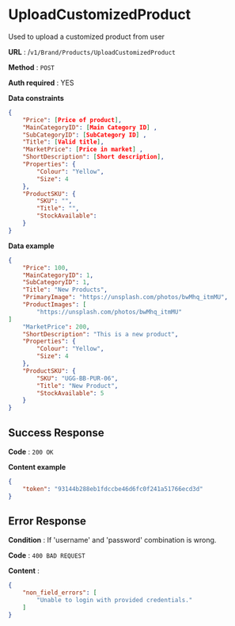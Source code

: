 # UploadCustomizedProduct

Used to upload a customized product from user

**URL** : /`v1/Brand/Products/UploadCustomizedProduct`

**Method** : `POST`

**Auth required** : YES

**Data constraints**

```json
{
    "Price": [Price of product],
    "MainCategoryID": [Main Category ID] ,
    "SubCategoryID": [SubCategory ID] ,
    "Title": [Valid title],
    "MarketPrice": [Price in market] ,
    "ShortDescription": [Short description],
    "Properties": {
        "Colour": "Yellow",
        "Size": 4
    },
    "ProductSKU": {
        "SKU": "",
        "Title": "",
        "StockAvailable": 
    }
}
```

**Data example**

```json
{
    "Price": 100,
    "MainCategoryID": 1,
    "SubCategoryID": 1,
    "Title": "New Products",
    "PrimaryImage": "https://unsplash.com/photos/bwMhq_itmMU",
    "ProductImages": [
		"https://unsplash.com/photos/bwMhq_itmMU"
]
    "MarketPrice": 200,
    "ShortDescription": "This is a new product",
    "Properties": {
        "Colour": "Yellow",
        "Size": 4
    },
    "ProductSKU": {
        "SKU": "UGG-BB-PUR-06",
        "Title": "New Product",
        "StockAvailable": 5
    }
}
```

## Success Response

**Code** : `200 OK`

**Content example**

```json
{
    "token": "93144b288eb1fdccbe46d6fc0f241a51766ecd3d"
}
```

## Error Response

**Condition** : If 'username' and 'password' combination is wrong.

**Code** : `400 BAD REQUEST`

**Content** :

```json
{
    "non_field_errors": [
        "Unable to login with provided credentials."
    ]
}
```
